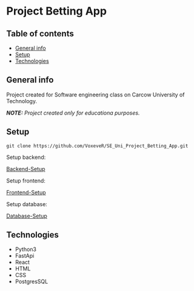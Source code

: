 # Project Betting App

## Table of contents
* [General info](#general-info)
* [Setup](#setup)
* [Technologies](#technologies)

## General info

Project created for Software engineering class on Carcow University of Technology.

**_NOTE:_** _Project created only for educationa purposes._ 

## Setup

```
git clone https://github.com/VoxeveR/SE_Uni_Project_Betting_App.git
```

Setup backend:

[Backend-Setup](backend/README.md)

Setup frontend:

[Frontend-Setup](frontend/README.md)

Setup database:

[Database-Setup](database/README.md)

## Technologies
- Python3
- FastApi
- React
- HTML
- CSS
- PostgresSQL
